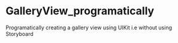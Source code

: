 # GalleryView_programatically
Programatically creating a gallery view using UIKit i.e without using Storyboard
